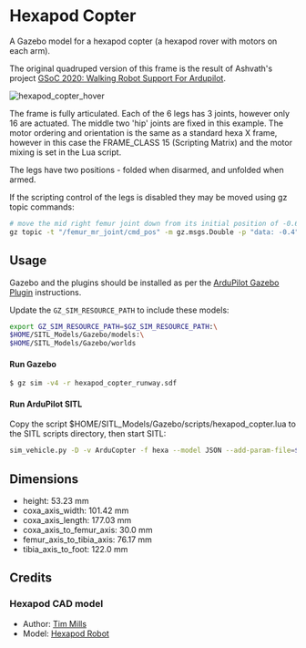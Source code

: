 # Hexapod Copter

A Gazebo model for a hexapod copter (a hexapod rover with motors on each arm).

The original quadruped version of this frame is the result of Ashvath's project [GSoC 2020: Walking Robot Support For Ardupilot](https://discuss.ardupilot.org/t/gsoc-2020-walking-robot-support-for-ardupilot/57080).


![hexapod_copter_hover](https://user-images.githubusercontent.com/24916364/225340320-9aa31fe2-4602-4036-ba6b-491f72097c01.jpg)

The frame is fully articulated. Each of the 6 legs has 3 joints, however only 16 are actuated. The middle two 'hip' joints are fixed in this example. The motor ordering and orientation is the same as a standard hexa X frame, however in this case the FRAME_CLASS 15 (Scripting Matrix) and the motor mixing is set in the Lua script.

The legs have two positions - folded when disarmed, and unfolded when armed.

If the scripting control of the legs is disabled they may be moved using gz topic commands:

```bash
# move the mid right femur joint down from its initial position of -0.6 rad to -0.4 rad 
gz topic -t "/femur_mr_joint/cmd_pos" -m gz.msgs.Double -p "data: -0.4"
```

## Usage

Gazebo and the plugins should be installed as per the [ArduPilot Gazebo Plugin](https://github.com/ArduPilot/ardupilot_gazebo) instructions.

Update the `GZ_SIM_RESOURCE_PATH` to include these models:

```bash
export GZ_SIM_RESOURCE_PATH=$GZ_SIM_RESOURCE_PATH:\
$HOME/SITL_Models/Gazebo/models:\
$HOME/SITL_Models/Gazebo/worlds
```

#### Run Gazebo

```bash
$ gz sim -v4 -r hexapod_copter_runway.sdf
```

#### Run ArduPilot SITL

Copy the script $HOME/SITL_Models/Gazebo/scripts/hexapod_copter.lua to the SITL scripts directory,
then start SITL:

```bash
sim_vehicle.py -D -v ArduCopter -f hexa --model JSON --add-param-file=$HOME/SITL_Models/Gazebo/config/hexapod_copter.param --console
```

## Dimensions

- height: 53.23 mm
- coxa_axis_width: 101.42 mm
- coxa_axis_length: 177.03 mm
- coxa_axis_to_femur_axis: 30.0 mm
- femur_axis_to_tibia_axis: 76.17 mm
- tibia_axis_to_foot: 122.0 mm

## Credits

### Hexapod CAD model

- Author: [Tim Mills](https://grabcad.com/tim.mills-1)
- Model: [Hexapod Robot](https://grabcad.com/library/hexapod-robot-1)

